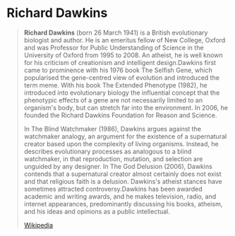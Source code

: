 # Richard Dawkins

> **Richard Dawkins**  (born 26 March 1941) is a British evolutionary biologist and author. He is an emeritus fellow of New College, Oxford and was Professor for Public Understanding of Science in the University of Oxford from 1995 to 2008. An atheist, he is well known for his criticism of creationism and intelligent design.Dawkins first came to prominence with his 1976 book The Selfish Gene, which popularised the gene-centred view of evolution and introduced the term meme. With his book The Extended Phenotype (1982), he introduced into evolutionary biology the influential concept that the phenotypic effects of a gene are not necessarily limited to an organism's body, but can stretch far into the environment. In 2006, he founded the Richard Dawkins Foundation for Reason and Science.
>
> In The Blind Watchmaker (1986), Dawkins argues against the watchmaker analogy, an argument for the existence of a supernatural creator based upon the complexity of living organisms. Instead, he describes evolutionary processes as analogous to a blind watchmaker, in that reproduction, mutation, and selection are unguided by any designer. In The God Delusion (2006), Dawkins contends that a supernatural creator almost certainly does not exist and that religious faith is a delusion. Dawkins's atheist stances have sometimes attracted controversy.Dawkins has been awarded academic and writing awards, and he makes television, radio, and internet appearances, predominantly discussing his books, atheism, and his ideas and opinions as a public intellectual.
>
> [Wikipedia](https://en.wikipedia.org/wiki/Richard%20Dawkins)